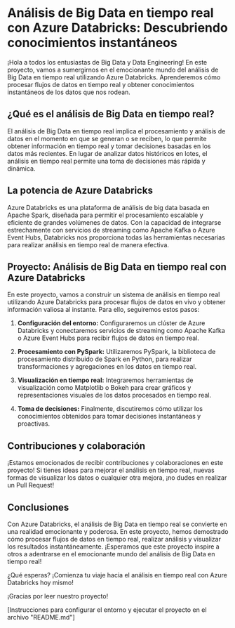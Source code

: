 # Análisis de Big Data en tiempo real con Azure Databricks: Descubriendo conocimientos instantáneos

¡Hola a todos los entusiastas de Big Data y Data Engineering! En este proyecto, vamos a sumergirnos en el emocionante mundo del análisis de Big Data en tiempo real utilizando Azure Databricks. Aprenderemos cómo procesar flujos de datos en tiempo real y obtener conocimientos instantáneos de los datos que nos rodean.

## ¿Qué es el análisis de Big Data en tiempo real?

El análisis de Big Data en tiempo real implica el procesamiento y análisis de datos en el momento en que se generan o se reciben, lo que permite obtener información en tiempo real y tomar decisiones basadas en los datos más recientes. En lugar de analizar datos históricos en lotes, el análisis en tiempo real permite una toma de decisiones más rápida y dinámica.

## La potencia de Azure Databricks

Azure Databricks es una plataforma de análisis de big data basada en Apache Spark, diseñada para permitir el procesamiento escalable y eficiente de grandes volúmenes de datos. Con la capacidad de integrarse estrechamente con servicios de streaming como Apache Kafka o Azure Event Hubs, Databricks nos proporciona todas las herramientas necesarias para realizar análisis en tiempo real de manera efectiva.

## Proyecto: Análisis de Big Data en tiempo real con Azure Databricks

En este proyecto, vamos a construir un sistema de análisis en tiempo real utilizando Azure Databricks para procesar flujos de datos en vivo y obtener información valiosa al instante. Para ello, seguiremos estos pasos:

1. **Configuración del entorno:** Configuraremos un clúster de Azure Databricks y conectaremos servicios de streaming como Apache Kafka o Azure Event Hubs para recibir flujos de datos en tiempo real.

2. **Procesamiento con PySpark:** Utilizaremos PySpark, la biblioteca de procesamiento distribuido de Spark en Python, para realizar transformaciones y agregaciones en los datos en tiempo real.

3. **Visualización en tiempo real:** Integraremos herramientas de visualización como Matplotlib o Bokeh para crear gráficos y representaciones visuales de los datos procesados en tiempo real.

4. **Toma de decisiones:** Finalmente, discutiremos cómo utilizar los conocimientos obtenidos para tomar decisiones instantáneas y proactivas.

## Contribuciones y colaboración

¡Estamos emocionados de recibir contribuciones y colaboraciones en este proyecto! Si tienes ideas para mejorar el análisis en tiempo real, nuevas formas de visualizar los datos o cualquier otra mejora, ¡no dudes en realizar un Pull Request!

## Conclusiones

Con Azure Databricks, el análisis de Big Data en tiempo real se convierte en una realidad emocionante y poderosa. En este proyecto, hemos demostrado cómo procesar flujos de datos en tiempo real, realizar análisis y visualizar los resultados instantáneamente. ¡Esperamos que este proyecto inspire a otros a adentrarse en el emocionante mundo del análisis de Big Data en tiempo real!

¿Qué esperas? ¡Comienza tu viaje hacia el análisis en tiempo real con Azure Databricks hoy mismo!

¡Gracias por leer nuestro proyecto!

[Instrucciones para configurar el entorno y ejecutar el proyecto en el archivo "README.md"]


